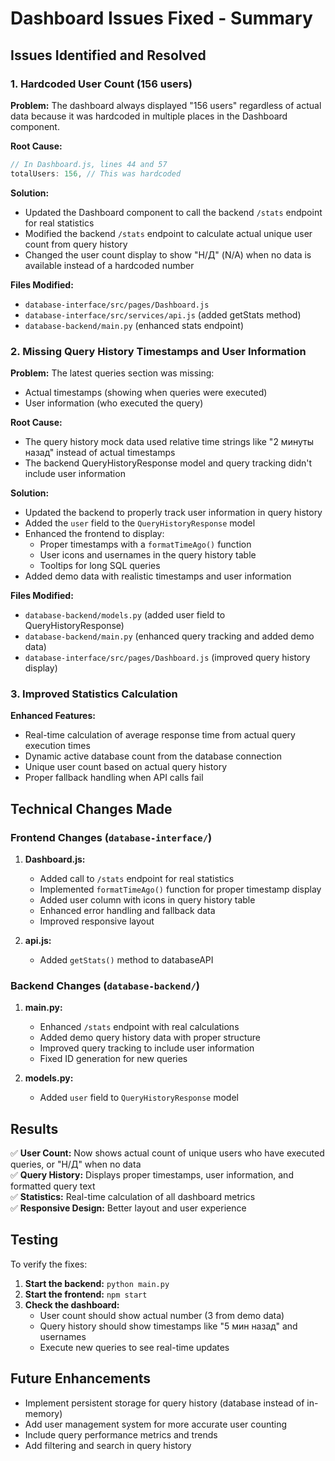 # Dashboard Issues Fixed - Summary

## Issues Identified and Resolved

### 1. **Hardcoded User Count (156 users)**

**Problem:** 
The dashboard always displayed "156 users" regardless of actual data because it was hardcoded in multiple places in the Dashboard component.

**Root Cause:**
```javascript
// In Dashboard.js, lines 44 and 57
totalUsers: 156, // This was hardcoded
```

**Solution:**
- Updated the Dashboard component to call the backend `/stats` endpoint for real statistics
- Modified the backend `/stats` endpoint to calculate actual unique user count from query history
- Changed the user count display to show "Н/Д" (N/A) when no data is available instead of a hardcoded number

**Files Modified:**
- `database-interface/src/pages/Dashboard.js`
- `database-interface/src/services/api.js` (added getStats method)
- `database-backend/main.py` (enhanced stats endpoint)

### 2. **Missing Query History Timestamps and User Information**

**Problem:**
The latest queries section was missing:
- Actual timestamps (showing when queries were executed)
- User information (who executed the query)

**Root Cause:**
- The query history mock data used relative time strings like "2 минуты назад" instead of actual timestamps
- The backend QueryHistoryResponse model and query tracking didn't include user information

**Solution:**
- Updated the backend to properly track user information in query history
- Added the `user` field to the `QueryHistoryResponse` model
- Enhanced the frontend to display:
  - Proper timestamps with a `formatTimeAgo()` function
  - User icons and usernames in the query history table
  - Tooltips for long SQL queries
- Added demo data with realistic timestamps and user information

**Files Modified:**
- `database-backend/models.py` (added user field to QueryHistoryResponse)
- `database-backend/main.py` (enhanced query tracking and added demo data)
- `database-interface/src/pages/Dashboard.js` (improved query history display)

### 3. **Improved Statistics Calculation**

**Enhanced Features:**
- Real-time calculation of average response time from actual query execution times
- Dynamic active database count from the database connection
- Unique user count based on actual query history
- Proper fallback handling when API calls fail

## Technical Changes Made

### Frontend Changes (`database-interface/`)

1. **Dashboard.js:**
   - Added call to `/stats` endpoint for real statistics
   - Implemented `formatTimeAgo()` function for proper timestamp display
   - Added user column with icons in query history table
   - Enhanced error handling and fallback data
   - Improved responsive layout

2. **api.js:**
   - Added `getStats()` method to databaseAPI

### Backend Changes (`database-backend/`)

1. **main.py:**
   - Enhanced `/stats` endpoint with real calculations
   - Added demo query history data with proper structure
   - Improved query tracking to include user information
   - Fixed ID generation for new queries

2. **models.py:**
   - Added `user` field to `QueryHistoryResponse` model

## Results

✅ **User Count:** Now shows actual count of unique users who have executed queries, or "Н/Д" when no data  
✅ **Query History:** Displays proper timestamps, user information, and formatted query text  
✅ **Statistics:** Real-time calculation of all dashboard metrics  
✅ **Responsive Design:** Better layout and user experience  

## Testing

To verify the fixes:

1. **Start the backend:** `python main.py` 
2. **Start the frontend:** `npm start`
3. **Check the dashboard:** 
   - User count should show actual number (3 from demo data)
   - Query history should show timestamps like "5 мин назад" and usernames
   - Execute new queries to see real-time updates

## Future Enhancements

- Implement persistent storage for query history (database instead of in-memory)
- Add user management system for more accurate user counting
- Include query performance metrics and trends
- Add filtering and search in query history 
